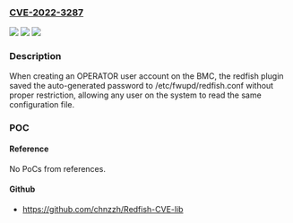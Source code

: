 ### [CVE-2022-3287](https://cve.mitre.org/cgi-bin/cvename.cgi?name=CVE-2022-3287)
![](https://img.shields.io/static/v1?label=Product&message=fwupd&color=blue)
![](https://img.shields.io/static/v1?label=Version&message=Fixed%20in%20version%201.8.5%20&color=brightgreen)
![](https://img.shields.io/static/v1?label=Vulnerability&message=CWE-256%20%7C%20CWE-552&color=brightgreen)

### Description

When creating an OPERATOR user account on the BMC, the redfish plugin saved the auto-generated password to /etc/fwupd/redfish.conf without proper restriction, allowing any user on the system to read the same configuration file.

### POC

#### Reference
No PoCs from references.

#### Github
- https://github.com/chnzzh/Redfish-CVE-lib

